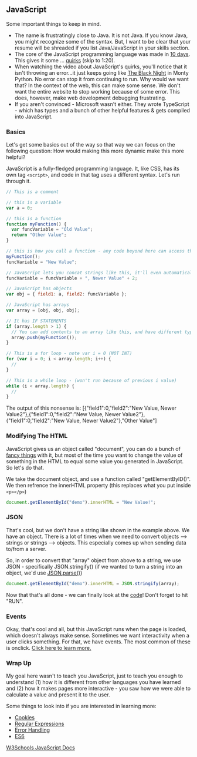 ## JavaScript

Some important things to keep in mind.

- The name is frustratingly close to Java. It is not Java. If you know Java, you might recognize some of the syntax. But, I want to be clear that your resume will be shreaded if you list Java/JavaScript in your skills section.
- The core of the JavaScript programming language was made in [10 days](https://www.checkmarx.com/blog/javascript-history-infographic/). This gives it some ... [quirks](https://www.destroyallsoftware.com/talks/wat) (skip to 1:20).
- When watching the video about JavaScript's quirks, you'll notice that it isn't throwing an error...it just keeps going like [The Black Night](https://www.youtube.com/watch?v=ZmInkxbvlCs) in Monty Python. No error can stop it from continuing to run. Why would we want that? In the context of the web, this can make some sense. We don't want the entire website to stop working because of some error. This does, however, make web development debugging frustrating.
- If you aren't convinced - Microsoft wasn't either. They wrote TypeScript - which has types and a bunch of other helpful features & gets compiled into JavaScript.

### Basics

Let's get some basics out of the way so that way we can focus on the following question: How would making this more dynamic make this more helpful?

JavaScript is a fully-fledged programming language. It, like CSS, has its own tag `<script>`, and code in that tag uses a different syntax. Let's run through it.

```javascript
// This is a comment

// this is a variable
var a = 0;

// this is a function
function myFunction() {
  var funcVariable = "Old Value";
  return "Other Value";
}

// this is how you call a function - any code beyond here can access the funcVariable
myFunction();
funcVariable = "New Value";

// JavaScript lets you concat strings like this, it'll even automatically convert numbers to strings
funcVariable = funcVariable + ", Newer Value" + 2;

// JavaScript has objects
var obj = { field1: a, field2: funcVariable };

// JavaScript has arrays
var array = [obj, obj, obj];

// It has IF STATEMENTS
if (array.length > 1) {
  // You can add contents to an array like this, and have different types in the same array
  array.push(myFunction());
}

// This is a for loop - note var i = 0 (NOT INT)
for (var i = 0; i < array.length; i++) {
  //
}

// This is a while loop - (won't run because of previous i value)
while (i < array.length) {
  //
}
```

The output of this nonsense is: [{"field1":0,"field2":"New Value, Newer Value2"},{"field1":0,"field2":"New Value, Newer Value2"},{"field1":0,"field2":"New Value, Newer Value2"},"Other Value"]

### Modifying The HTML

JavaScript gives us an object called "document", you can do a bunch of [fancy things](https://www.w3schools.com/jsref/dom_obj_document.asp) with it, but most of the time you want to change the value of something in the HTML to equal some value you generated in JavaScript. So let's do that.

We take the document object, and use a function called "getElementByID()". We then refrence the innerHTML property (this replaces what you put inside `<p></p>`)

```javascript
document.getElementById("demo").innerHTML = "New Value!";
```

### JSON

That's cool, but we don't have a string like shown in the example above. We have an object. There is a lot of times when we need to convert objects --> strings or strings --> objects. This especially comes up when sending data to/from a server.

So, in order to convert that "array" object from above to a string, we use JSON - specifically JSON.stringify() (if we wanted to turn a string into an object, we'd use [JSON.parse()](https://developer.mozilla.org/en-US/docs/Web/JavaScript/Reference/Global_Objects/JSON/parse))

```javascript
document.getElementById("demo").innerHTML = JSON.stringify(array);
```

Now that that's all done - we can finally look at the [code](https://www.w3schools.com/code/tryit.asp?filename=GJ63B276HYJ4)!
Don't forget to hit "RUN".

### Events

Okay, that's cool and all, but this JavaScript runs when the page is loaded, which doesn't always make sense. Sometimes we want interactivity when a user clicks something. For that, we have events. The most common of these is onclick. [Click here to learn more.](https://www.w3schools.com/js/js_events.asp)

### Wrap Up

My goal here wasn't to teach you JavaScript, just to teach you enough to understand (1) how it is different from other languages you have learned and (2) how it makes pages more interactive - you saw how we were able to calculate a value and present it to the user.

Some things to look into if you are interested in learning more:

- [Cookies](https://www.w3schools.com/js/js_cookies.asp)
- [Regular Expressions](https://www.w3schools.com/js/js_regexp.asp)
- [Error Handling](https://www.w3schools.com/js/js_errors.asp)
- [ES6](https://www.w3schools.com/js/js_es6.asp)

[W3Schools JavaScript Docs](https://www.w3schools.com/js/default.asp)
